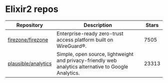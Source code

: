 # Elixir2 repos

| Repository                                                    | Description                                                                                          | Stars |
| ------------------------------------------------------------- | ---------------------------------------------------------------------------------------------------- | ----- |
| [firezone/firezone](https://github.com/firezone/firezone)     | Enterprise-ready zero-trust access platform built on WireGuard®.                                     | 7505  |
| [plausible/analytics](https://github.com/plausible/analytics) | Simple, open source, lightweight and privacy-friendly web analytics alternative to Google Analytics. | 23313 |

